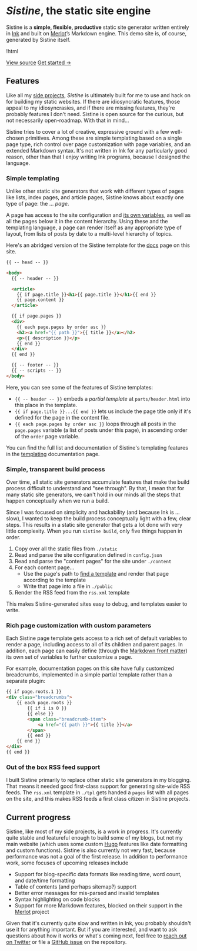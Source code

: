 # _Sistine_, the static site engine

Sistine is a **simple, flexible, productive** static site generator written entirely in [Ink](https://dotink.co/) and built on [Merlot](https://github.com/thesephist/merlot)’s Markdown engine. This demo site is, of course, generated by Sistine itself.

!html <p class="button-group">
<a class="button filled" href="https://github.com/thesephist/sistine" target="_blank">View source</a>
<a class="button" href="/start/">Get started &rarr;</a>
</p>

## Features

Like all my [side projects](https://thesephist.com/projects/), _Sistine_ is ultimately built for me to use and hack on for building my static websites. If there are idiosyncratic features, those appeal to my idiosyncrasies, and if there are missing features, they're probably features I don't need. Sistine is open source for the curious, but not necessarily open-roadmap. With that in mind...

Sistine tries to cover a lot of creative, expressive ground with a few well-chosen primitives. Among these are simple templating based on a single page type, rich control over page customization with page variables, and an extended Markdown syntax. It's not written in Ink for any particularly good reason, other than that I enjoy writing Ink programs, because I designed the language.

### Simple templating

Unlike other static site generators that work with different types of pages like lists, index pages, and article pages, Sistine knows about exactly one type of page: the ... _page_.

A page has access to the site configuration and [its own variables](/docs/tpl/), as well as all the pages below it in the content hierarchy. Using these and the templating language, a page can render itself as any appropriate type of layout, from lists of posts by date to a multi-level hierarchy of topics.

Here's an abridged version of the Sistine template for the [docs](/docs/) page on this site.

```html
{{ -- head -- }}

<body>
  {{ -- header -- }}

  <article>
    {{ if page.title }}<h1>{{ page.title }}</h1>{{ end }}
    {{ page.content }}
  </article>

  {{ if page.pages }}
  <div>
    {{ each page.pages by order asc }}
    <h2><a href="{{ path }}">{{ title }}</a></h2>
    <p>{{ description }}</p>
    {{ end }}
  </div>
  {{ end }}

  {{ -- footer -- }}
  {{ -- scripts -- }}
</body>
```

Here, you can see some of the features of Sistine templates:

- `{{ -- header -- }}` embeds a _partial template_ at `parts/header.html` into this place in the template.
- `{{ if page.title }}...{{ end }}` lets us include the page title only if it's defined for the page in the content file.
- `{{ each page.pages by order asc }}` loops through all posts in the `page.pages` variable (a list of posts under this page), in ascending order of the `order` page variable.

You can find the full list and documentation of Sistine's templating features in the [templating](/docs/tpl/) documentation page.

### Simple, transparent build process

Over time, all static site generators accumulate features that make the build process difficult to understand and "see through". By that, I mean that for many static site generators, we can't hold in our minds all the steps that happen conceptually when we run a build.

Since I was focused on simplicity and hackability (and because Ink is ... slow), I wanted to keep the build process conceptually light with a few, clear steps. This results in a static site generator that gets a lot done with very little complexity. When you run `sistine build`, only five things happen in order.

1. Copy over all the static files from `./static`
2. Read and parse the site configuration defined in `config.json`
3. Read and parse the "content pages" for the site under `./content`
4. For each content page...
    - Use the page's path to [find a template](/docs/tpl/) and render that page according to the template
    - Write that page into a file in `./public`
5. Render the RSS feed from the  `rss.xml` template

This makes Sistine-generated sites easy to debug, and templates easier to write.

### Rich page customization with custom parameters

Each Sistine page template gets access to a rich set of default variables to render a page, including access to all of its children and parent pages. In addition, each page can easily define (through the [Markdown front matter](/docs/markdown/)) its own set of variables to further customize a page.

For example, documentation pages on this site have fully customized breadcrumbs, implemented in a simple partial template rather than a separate plugin:

```html
{{ if page.roots.1 }}
<div class="breadcrumbs">
    {{ each page.roots }}
        {{ if i is 0 }}
        {{ else }}
        <span class="breadcrumb-item">
            <a href="{{ path }}">{{ title }}</a>
        </span>
        {{ end }}
    {{ end }}
</div>
{{ end }}
```

### Out of the box RSS feed support

I built Sistine primarily to replace other static site generators in my blogging. That means it needed good first-class support for generating site-wide RSS feeds. The `rss.xml` template in `./tpl` gets handed a `pages` list with all pages on the site, and this makes RSS feeds a first class citizen in Sistine projects.

## Current progress

Sistine, like most of my side projects, is a work in progress. It's currently quite stable and featureful enough to build some of my blogs, but not my main website (which uses some custom [Hugo](https://gohugo.io) features like date formatting and custom functions). Sistine is also currently not very fast, because performance was not a goal of the first release. In addition to performance work, some focuses of upcoming releases include

- Support for blog-specific data formats like reading time, word count, and date/time formatting
- Table of contents (and perhaps sitemap?) support
- Better error messages for mis-parsed and invalid templates
- Syntax highlighting on code blocks
- Support for more Markdown features, blocked on their support in the [Merlot](https://github.com/thesephist/merlot) project

Given that it's currently quite slow and written in Ink, you probably shouldn't use it for anything important. But if you are interested, and want to ask questions about how it works or what's coming next, feel free to [reach out on Twitter](https://twitter.com/thesephist) or file a [GitHub issue](https://github.com/thesephist/sistine/issues) on the repository.

